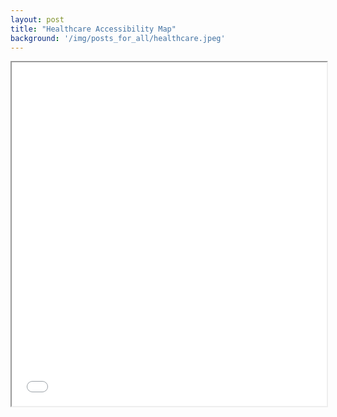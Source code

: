 ```yaml
---
layout: post
title: "Healthcare Accessibility Map"
background: '/img/posts_for_all/healthcare.jpeg'
---
```


<iframe src="/img/map.html" height="550px" width="100%"></iframe>